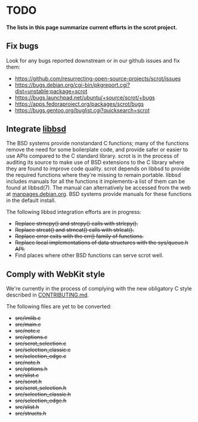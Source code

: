 # TODO

#### The lists in this page summarize current efforts in the scrot project.

## Fix bugs

Look for any bugs reported downstream or in our github issues and fix them:
- https://github.com/resurrecting-open-source-projects/scrot/issues
- https://bugs.debian.org/cgi-bin/pkgreport.cgi?dist=unstable;package=scrot
- https://bugs.launchpad.net/ubuntu/+source/scrot/+bugs
- https://apps.fedoraproject.org/packages/scrot/bugs
- https://bugs.gentoo.org/buglist.cgi?quicksearch=scrot

## Integrate [libbsd](https://libbsd.freedesktop.org/wiki/)

The BSD systems provide nonstandard C functions; many of the functions remove
the need for some boilerplate code, and provide safer or easier to use APIs
compared to the C standard library.
scrot is in the process of auditing its source to make use of BSD extensions
to the C library where they are found to improve code quality. scrot depends on
libbsd to provide the required functions where they're missing to remain
portable. libbsd includes manuals for all the functions it implements-a list of
them can be found at libbsd(7). The manual can alternatively be accessed from
the web at [manpages.debian.org](https://manpages.debian.org/unstable/libbsd-dev/libbsd.7.en.html).
BSD systems provide manuals for these functions in the default install.

The following libbsd integration efforts are in progress:
- ~~Replace strncpy() and strcpy() calls with strlcpy().~~
- ~~Replace strcat() and strncat() calls with strlcat().~~
- ~~Replace error exits with the err() family of functions.~~
- ~~Replace local implementations of data structures with the sys/queue.h API.~~
- Find places where other BSD functions can serve scrot well.

## Comply with WebKit style
We're currently in the process of complying with the new obligatory C style
described in [CONTRIBUTING.md](CONTRIBUTING.md).

The following files are yet to be converted:
- ~~src/imlib.c~~
- ~~src/main.c~~
- ~~src/note.c~~
- ~~src/options.c~~
- ~~src/scrot_selection.c~~
- ~~src/selection_classic.c~~
- ~~src/selection_edge.c~~
- ~~src/note.h~~
- ~~src/options.h~~
- ~~src/slist.c~~
- ~~src/scrot.h~~
- ~~src/scrot_selection.h~~
- ~~src/selection_classic.h~~
- ~~src/selection_edge.h~~
- ~~src/slist.h~~
- ~~src/structs.h~~
